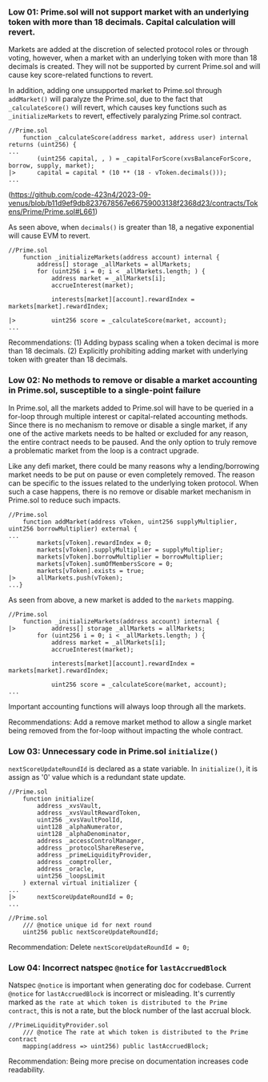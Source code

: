 ### Low 01: Prime.sol will not support market with an underlying token with more than 18 decimals. Capital calculation will revert.
Markets are added at the discretion of selected protocol roles or through voting, however, when a market with an underlying token with more than 18 decimals is created. They will not be supported by current Prime.sol and will cause key score-related functions to revert.

In addition, adding one unsupported market to Prime.sol through `addMarket()` will paralyze the Prime.sol, due to the fact that `_calculateScore()` will revert, which causes key functions such as `_initializeMarkets` to revert, effectively paralyzing Prime.sol contract.

```solidity
//Prime.sol
    function _calculateScore(address market, address user) internal returns (uint256) {
...
        (uint256 capital, , ) = _capitalForScore(xvsBalanceForScore, borrow, supply, market);
|>      capital = capital * (10 ** (18 - vToken.decimals()));
...
```
(https://github.com/code-423n4/2023-09-venus/blob/b11d9ef9db8237678567e66759003138f2368d23/contracts/Tokens/Prime/Prime.sol#L661)

As seen above, when `decimals()` is greater than 18, a negative exponential will cause EVM to revert.

```solidity
//Prime.sol
    function _initializeMarkets(address account) internal {
        address[] storage _allMarkets = allMarkets;
        for (uint256 i = 0; i < _allMarkets.length; ) {
            address market = _allMarkets[i];
            accrueInterest(market);

            interests[market][account].rewardIndex = markets[market].rewardIndex;

|>          uint256 score = _calculateScore(market, account);
...
```
Recommendations:
(1) Adding bypass scaling when a token decimal is more than 18 decimals.
(2) Explicitly prohibiting adding market with underlying token with greater than 18 decimals.

### Low 02: No methods to remove or disable a market accounting in Prime.sol, susceptible to a single-point failure
In Prime.sol, all the markets added to Prime.sol will have to be queried in a for-loop through multiple interest or capital-related accounting methods. Since there is no mechanism to remove or disable a single market, if any one of the active markets needs to be halted or excluded for any reason, the entire contract needs to be paused. And the only option to truly remove a problematic market from the loop is a contract upgrade.

Like any defi market, there could be many reasons why a lending/borrowing market needs to be put on pause or even completely removed. The reason can be specific to the issues related to the underlying token protocol. When such a case happens, there is no remove or disable market mechanism in Prime.sol to reduce such impacts. 

```solidity
//Prime.sol
    function addMarket(address vToken, uint256 supplyMultiplier, uint256 borrowMultiplier) external {
...
        markets[vToken].rewardIndex = 0;
        markets[vToken].supplyMultiplier = supplyMultiplier;
        markets[vToken].borrowMultiplier = borrowMultiplier;
        markets[vToken].sumOfMembersScore = 0;
        markets[vToken].exists = true;
|>      allMarkets.push(vToken);
...}
```
As seen from above, a new market is added to the `markets` mapping.

```solidity
//Prime.sol
    function _initializeMarkets(address account) internal {
|>          address[] storage _allMarkets = allMarkets;
        for (uint256 i = 0; i < _allMarkets.length; ) {
            address market = _allMarkets[i];
            accrueInterest(market);

            interests[market][account].rewardIndex = markets[market].rewardIndex;

            uint256 score = _calculateScore(market, account);
...
```
Important accounting functions will always loop through all the markets. 

Recommendations:
Add a remove market method to allow a single market being removed from the for-loop without impacting the whole contract.

### Low 03: Unnecessary code in Prime.sol `initialize()`
`nextScoreUpdateRoundId` is declared as a state variable. In `initialize()`, it is assign as '0' value which is a redundant state update.
```solidity
//Prime.sol
    function initialize(
        address _xvsVault,
        address _xvsVaultRewardToken,
        uint256 _xvsVaultPoolId,
        uint128 _alphaNumerator,
        uint128 _alphaDenominator,
        address _accessControlManager,
        address _protocolShareReserve,
        address _primeLiquidityProvider,
        address _comptroller,
        address _oracle,
        uint256 _loopsLimit
    ) external virtual initializer {
...
|>      nextScoreUpdateRoundId = 0;
...
```
```solidity
//Prime.sol
    /// @notice unique id for next round
    uint256 public nextScoreUpdateRoundId;
```
Recommendation:
Delete `nextScoreUpdateRoundId = 0;`


### Low 04: Incorrect natspec `@notice` for `lastAccruedBlock`
Natspec `@notice` is important when generating doc for codebase. Current `@notice` for `lastAccruedBlock` is incorrect or misleading. It's currently marked as `the rate at which token is distributed to the Prime contract`, this is not a rate, but the block number of the last accrual block.

```solidity
//PrimeLiquidityProvider.sol
    /// @notice The rate at which token is distributed to the Prime contract
    mapping(address => uint256) public lastAccruedBlock;
```


Recommendation:
Being more precise on documentation increases code readability.




